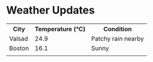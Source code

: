 # Weather Updates

<!-- WEATHER-UPDATE-START -->
<table><tr><th>City</th><th>Temperature (°C)</th><th>Condition</th></tr><tr><td>Valsad</td><td>24.9</td><td>Patchy rain nearby</td></tr><tr><td>Boston</td><td>16.1</td><td>Sunny</td></tr><tr><td></td><td></td><td></td></tr></table>
<!-- WEATHER-UPDATE-END -->
